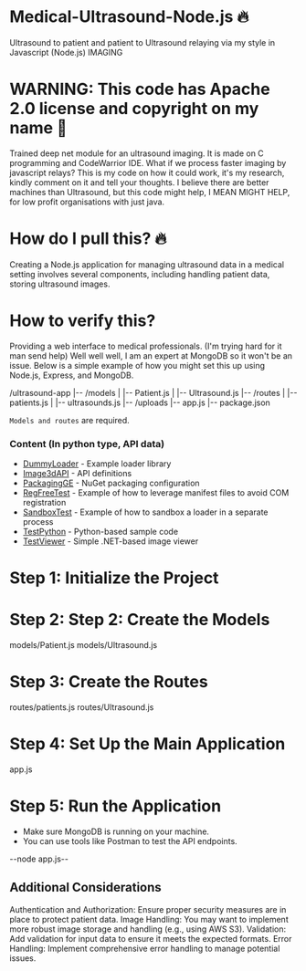 # Medical-Ultrasound-Node.js 🔥
Ultrasound to patient and patient to Ultrasound relaying via my style in Javascript (Node.js) IMAGING

# WARNING: This code has Apache 2.0 license and copyright on my name 🔴

Trained deep net module for an ultrasound imaging. It is made on C programming and CodeWarrior IDE. What if we process faster imaging by javascript relays? This is my code on how it could work, it's my research, kindly comment on it and tell your thoughts. I believe there are better machines than Ultrasound, but this code might help, I MEAN MIGHT HELP, for low profit organisations with just java.

# How do I pull this? 🔥
Creating a Node.js application for managing ultrasound data in a medical setting involves several components, including handling patient data, storing ultrasound images. 

# How to verify this?
Providing a web interface to medical professionals. (I'm trying hard for it man send help)
Well well well, I am an expert at MongoDB so it won't be an issue.
Below is a simple example of how you might set this up using Node.js, Express, and MongoDB. 

/ultrasound-app
|-- /models
|   |-- Patient.js
|   |-- Ultrasound.js
|-- /routes
|   |-- patients.js
|   |-- ultrasounds.js
|-- /uploads
|-- app.js
|-- package.json


`Models and routes` are required.

### Content (In python type, API data)
* [DummyLoader](DummyLoader/) - Example loader library
* [Image3dAPI](Image3dAPI/)   - API definitions
* [PackagingGE](PackagingGE/) - NuGet packaging configuration
* [RegFreeTest](RegFreeTest/) - Example of how to leverage manifest files to avoid COM registration
* [SandboxTest](SandboxTest/) - Example of how to sandbox a loader in a separate process
* [TestPython](TestPython/)   - Python-based sample code
* [TestViewer](TestViewer/)   - Simple .NET-based image viewer

# Step 1: Initialize the Project
# Step 2: Step 2: Create the Models
models/Patient.js
models/Ultrasound.js
# Step 3: Create the Routes
routes/patients.js
routes/Ultrasound.js
# Step 4: Set Up the Main Application
app.js
# Step 5: Run the Application
- Make sure MongoDB is running on your machine.
- You can use tools like Postman to test the API endpoints.

--node app.js--

## Additional Considerations
Authentication and Authorization: Ensure proper security measures are in place to protect patient data.
Image Handling: You may want to implement more robust image storage and handling (e.g., using AWS S3).
Validation: Add validation for input data to ensure it meets the expected formats.
Error Handling: Implement comprehensive error handling to manage potential issues.
